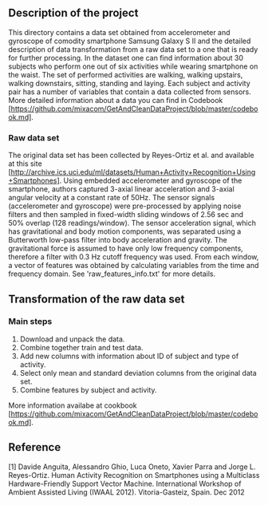
## Description of the project 

This directory contains a data set obtained from accelerometer and gyroscope of comodity smartphone Samsung Galaxy S II and the detailed description of data transformation from a raw data set to a one that is ready for further processing. In the dataset one can find information about 30 subjects who perform one out of six activities while wearing smartphone on the waist. The set of performed activities are walking, walking upstairs, walking downstairs, sitting, standing and laying. Each subject and activity pair has a number of variables that contain a data collected from sensors. More detailed information about a data you can find in Codebook [https://github.com/mixacom/GetAndCleanDataProject/blob/master/codebook.md]. 

### Raw data set 

The original data set has been collected by Reyes-Ortiz et al. and available at this site [http://archive.ics.uci.edu/ml/datasets/Human+Activity+Recognition+Using+Smartphones]. Using  embedded accelerometer and gyroscope of the smartphone, authors captured 3-axial linear acceleration and 3-axial angular velocity at a constant rate of 50Hz. The sensor signals (accelerometer and gyroscope) were pre-processed by applying noise filters and then sampled in fixed-width sliding windows of 2.56 sec and 50% overlap (128 readings/window). The sensor acceleration signal, which has gravitational and body motion components, was separated using a Butterworth low-pass filter into body acceleration and gravity. The gravitational force is assumed to have only low frequency components, therefore a filter with 0.3 Hz cutoff frequency was used. From each window, a vector of features was obtained by calculating variables from the time and frequency domain. See 'raw_features_info.txt' for more details. 

## Transformation of the raw data set 

### Main steps 

1. Download and unpack the data.
2. Combine together train and test data. 
3. Add new columns with information about ID of subject and type of activity. 
4. Select only mean and standard deviation columns from the original data set. 
5. Combine features by subject and activity. 

More information availabe at cookbook [https://github.com/mixacom/GetAndCleanDataProject/blob/master/codebook.md]. 



## Reference  

[1] Davide Anguita, Alessandro Ghio, Luca Oneto, Xavier Parra and Jorge L. Reyes-Ortiz. Human Activity Recognition on Smartphones using a Multiclass Hardware-Friendly Support Vector Machine. International Workshop of Ambient Assisted Living (IWAAL 2012). Vitoria-Gasteiz, Spain. Dec 2012

